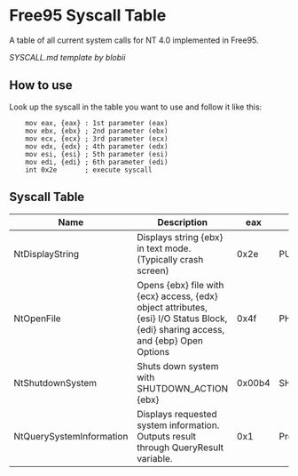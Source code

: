 # Free95 Syscall Table

A table of all current system calls for NT 4.0 implemented in Free95.

*SYSCALL.md template by blobii*

## How to use

Look up the syscall in the table you want to use and follow it like this:

``` 
    mov eax, {eax} : 1st parameter (eax)
    mov ebx, {ebx} ; 2nd parameter (ebx)
    mov ecx, {ecx} ; 3rd parameter (ecx)
    mov edx, {edx} ; 4th parameter (edx)
    mov esi, {esi} ; 5th parameter (esi)
    mov edi, {edi} ; 6th parameter (edi)
    int 0x2e       ; execute syscall
```
## Syscall Table
|Name           |Description                               |eax       |ebx                    |ecx       |edx       |esi       |edi       |ebp|
|---------------|------------------------------------------|----------|-----------------------|----------|----------|----------|----------|-|
|NtDisplayString|Displays string {ebx} in text mode. (Typically crash screen)       |0x2e      |PUNICODE_STRING        |null      |null      |null      |null      |null|
|NtOpenFile     |Opens {ebx} file with {ecx} access, {edx} object attributes, {esi} I/O Status Block, {edi} sharing access, and {ebp} Open Options|0x4f|PHANDLE|INT|POBJECT_ATTRIBUTES|PVOID|ULONG|ULONG|
|NtShutdownSystem|Shuts down system with SHUTDOWN_ACTION {ebx}       |0x00b4      |SHUTDOWN_ACTION        |null      |null      |null      |null      |null|
|NtQuerySystemInformation|Displays requested system information. Outputs result through QueryResult variable.    |0x1    |ProcessorCount    |null    |0x10000000    |null    |null    |null|
